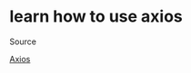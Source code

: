 # learn how to use axios

Source

[Axios](https://www.freecodecamp.org/news/how-to-use-axios-with-react/)
